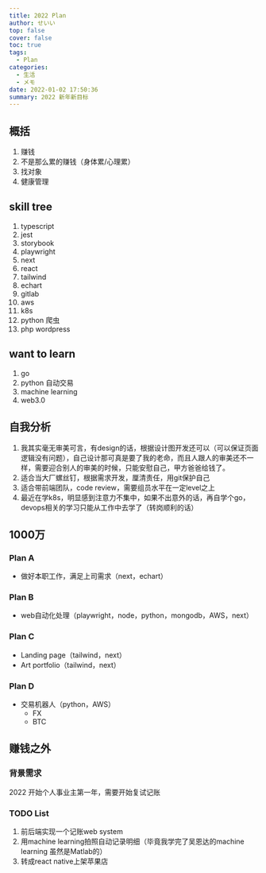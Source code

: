 ```yaml
---
title: 2022 Plan
author: せいい
top: false
cover: false
toc: true
tags:
  - Plan
categories:
  - 生活
  - メモ
date: 2022-01-02 17:50:36
summary: 2022 新年新目标
---
```



## 概括
1. 赚钱
2. 不是那么累的赚钱（身体累/心理累）
3. 找对象
4. 健康管理

## skill tree
1. typescript
2. jest
3. storybook
4. playwright
5. next
6. react
7. tailwind
8. echart
9. gitlab
10. aws
11. k8s
12. python 爬虫
13. php wordpress

## want to learn
1. go
2. python 自动交易
3. machine learning
4. web3.0

## 自我分析
1. 我其实毫无审美可言，有design的话，根据设计图开发还可以（可以保证页面逻辑没有问题），自己设计那可真是要了我的老命，而且人跟人的审美还不一样，需要迎合别人的审美的时候，只能安慰自己，甲方爸爸给钱了。
2. 适合当大厂螺丝钉，根据需求开发，厘清责任，用git保护自己
3. 适合带前端团队，code review，需要组员水平在一定level之上
4. 最近在学k8s，明显感到注意力不集中，如果不出意外的话，再自学个go，devops相关的学习只能从工作中去学了（转岗顺利的话）

## 1000万
### Plan A
* 做好本职工作，满足上司需求（next，echart）

### Plan B
* web自动化处理（playwright，node，python，mongodb，AWS，next）

### Plan C
* Landing page（tailwind，next）
* Art portfolio（tailwind，next）

### Plan D
* 交易机器人（python，AWS）
  * FX
  * BTC

## 赚钱之外
### 背景需求
2022 开始个人事业主第一年，需要开始复试记账

### TODO List
1. 前后端实现一个记账web system
2. 用machine learning拍照自动记录明细（毕竟我学完了吴恩达的machine learning 虽然是Matlab的）
3. 转成react native上架苹果店
